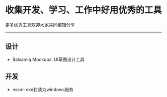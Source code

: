 # 收集开发、学习、工作中好用优秀的工具
更多优秀工具欢迎大家共同编辑分享

---
## 设计
- Balsamiq Mockups: UI草图设计工具


## 开发
- nssm: exe封装为windows服务
